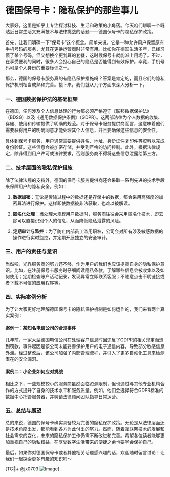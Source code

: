 # 德国保号卡：隐私保护的那些事儿

大家好，这里是知乎上专注探讨科技、生活和政策的小角落。今天咱们聊聊一个既贴近日常生活又充满技术与法律挑战的话题——德国保号卡的隐私保护政策。

首先，让我们明确一下“保号卡”这个概念。简单来说，它是一种允许用户保留原有手机号码的服务，尤其在更换运营商时非常有用。比如你在德国生活多年，已经习惯了某个号码，但又想换个更划算的套餐，这时候保号卡就能派上用场了。不过，在享受便利的同时，很多人会担心自己的隐私是否能得到有效保护。毕竟，手机号码可是个人身份的重要标识之一。

那么，德国的保号卡服务真的有隐私保护措施吗？答案是肯定的，而且它们的隐私保护机制相当成熟和完善。接下来，我们就从几个方面来深入分析一下。

### 一、德国数据保护法的基础框架

在德国，任何涉及个人信息处理的行为都必须严格遵守《联邦数据保护法》（BDSG）以及《通用数据保护条例》（GDPR）。这两部法律为个人数据的收集、存储、使用和传输提供了明确的规范。对于保号卡服务提供商而言，这意味着他们需要获得用户的明确同意才能处理其个人信息，并且要确保这些信息的安全性。

具体到保号卡服务，用户通常需要提供姓名、地址、身份证件复印件等资料以完成身份验证。这些信息会被加密存储，并受到严格的访问控制。此外，根据法律规定，除非得到用户许可或法律要求，否则服务商不得将这些信息泄露给第三方。

### 二、技术层面的隐私保护措施

除了法律法规的支持外，德国的保号卡服务提供商还会采取一系列先进的技术手段来保障用户的隐私安全。例如：

1. **数据加密**：无论是传输过程中的数据还是存储中的数据，都会采用高强度的加密算法进行保护。这样即使数据被非法获取，也难以被解读。
   
2. **匿名化处理**：当处理大规模用户数据时，服务商往往会采用匿名化技术，即去除可以直接识别个人的信息，从而降低隐私泄露的风险。

3. **定期审计与监控**：为了防止内部员工滥用职权，公司会对所有涉及敏感数据的操作进行实时监控，并定期开展独立的安全审计。

### 三、用户的责任与意识

当然啦，光靠服务商的努力还不够，作为用户的我们也应该提高自身的隐私保护意识。比如，在注册保号卡服务时仔细阅读隐私条款，了解哪些信息会被收集以及如何使用；定期检查账户活动记录，发现异常立即联系客服；不随意点击不明链接或者下载不可信的应用程序等。

### 四、实际案例分析

为了让大家更好地理解德国保号卡的隐私保护机制是如何运作的，我们来看两个真实案例：

#### 案例一：某知名电信公司的合规事件
几年前，一家大型德国电信公司在处理客户信息时因违反了GDPR的相关规定而遭到罚款。事件起因是该公司未能妥善保护用户的电子通信内容，导致部分敏感信息外泄。经过整改后，该公司加强了内部管理流程，并引入了更多自动化工具来检测潜在的安全漏洞。

#### 案例二：小企业如何应对挑战
相比之下，一些规模较小的服务商虽然面临资源限制，但也通过与其他专业机构合作的方式提升了自身的技术水平和服务质量。例如，他们会选择符合GDPR标准的数据中心托管服务器，并聘请法律顾问团队指导日常运营。

### 五、总结与展望

总的来说，德国的保号卡确实具备较为完善的隐私保护政策。无论是从法律层面还是技术角度出发，都能看到各方为此付出的努力。然而，随着互联网技术的发展和社会需求的变化，未来的隐私保护工作仍需不断改进和完善。希望各位读者能够更加重视自己的隐私权益，在享受数字生活带来的便捷之余也要学会保护自己。

最后，如果你对德国保号卡或者其他相关话题感兴趣的话，欢迎随时留言讨论！让我们一起探索更多有趣的知识吧～

[TG💪+ @jx0703 ![Image](https://github.com/user-attachments/assets/dbca1d08-cadb-493c-b0ec-ad6f7a83f270)]